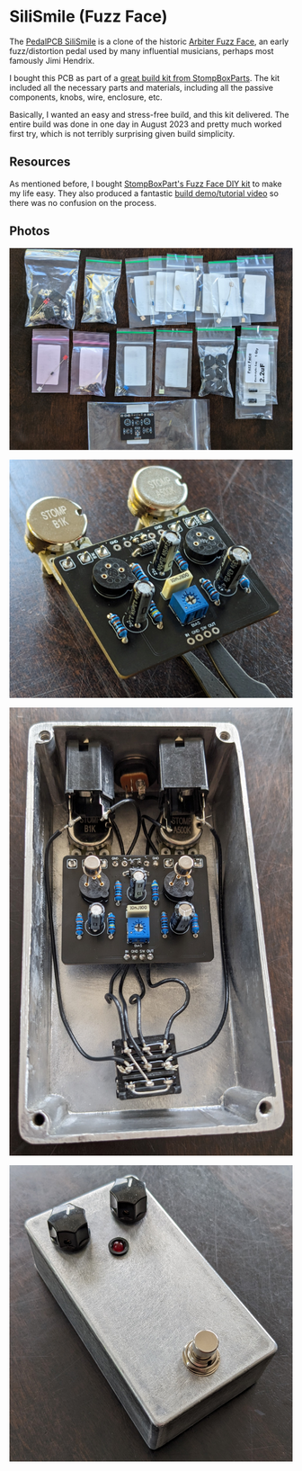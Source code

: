 # SiliSmile (Fuzz Face)

The [PedalPCB SiliSmile](https://www.pedalpcb.com/product/pcb582/) 
is a clone of the historic [Arbiter Fuzz Face](https://fuzzboxes.org/fuzzface), 
an early fuzz/distortion pedal used by many influential musicians, perhaps most 
famously Jimi Hendrix.

I bought this PCB as part of a [great build kit from StompBoxParts](https://stompboxparts.com/kits/fuzz-face-diy-pedal-kit/). The kit included all the 
necessary parts and materials, including all the passive components, knobs, wire, 
enclosure, etc.

Basically, I wanted an easy and stress-free build, and this kit delivered. The 
entire build was done in one day in August 2023 and pretty much worked first try, which is not terribly surprising given build simplicity.

## Resources

As mentioned before, I bought [StompBoxPart's Fuzz Face DIY kit](https://stompboxparts.com/kits/fuzz-face-diy-pedal-kit/) to make my life easy. They also
produced a fantastic [build demo/tutorial video](https://youtu.be/TpoT_kZp9jg)
so there was no confusion on the process.

## Photos

![The individual pedal components laid out on a table](/Silismile%20Fuzz%20(Arbiter%20Fuzz%20Face)/photos/parts.jpg)

![The board with almost all components soldered onto it](/Silismile%20Fuzz%20(Arbiter%20Fuzz%20Face)/photos/board_soldered.jpg)

![The completed internals of the pedal](/Silismile%20Fuzz%20(Arbiter%20Fuzz%20Face)/photos/completed_internals.jpg)

![The completed pedal](/Silismile%20Fuzz%20(Arbiter%20Fuzz%20Face)/photos/completed_box.jpg)